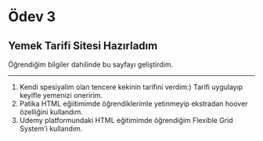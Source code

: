 # Ödev 3
## Yemek Tarifi Sitesi Hazırladım

Öğrendiğim bilgiler dahilinde bu sayfayı geliştirdim.

---
1. Kendi spesiyalim olan tencere kekinin tarifini verdim:) Tarifi uygulayıp keyifle yemenizi oneririm.
2. Patika HTML eğiitimimde öğrendiklerimle yetinmeyip ekstradan hoover özelliğini kullandım.
3. Udemy platformundaki HTML eğitimimde öğrendiğim Flexible Grid System'i kullandım.
